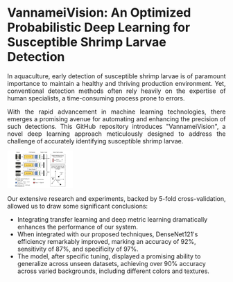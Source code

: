 <p align="justify">
    <h1>VannameiVision: An Optimized Probabilistic Deep Learning for Susceptible Shrimp Larvae Detection</h1>
</p>

<p align="justify">
In aquaculture, early detection of susceptible shrimp larvae is of paramount importance to maintain a healthy and thriving production environment. Yet, conventional detection methods often rely heavily on the expertise of human specialists, a time-consuming process prone to errors.
</p>

<p align="justify">
With the rapid advancement in machine learning technologies, there emerges a promising avenue for automating and enhancing the precision of such detections. This GitHub repository introduces "VannameiVision", a novel deep learning approach meticulously designed to address the challenge of accurately identifying susceptible shrimp larvae.
</p>

<img src="architecture.jpg" alt="Architecture of VannameiVision Model" style="max-width:30%;">

<p align="justify">
Our extensive research and experiments, backed by 5-fold cross-validation, allowed us to draw some significant conclusions:
</p>

<p align="justify">
    <ul>
        <li>Integrating transfer learning and deep metric learning dramatically enhances the performance of our system.</li>
        <li>When integrated with our proposed techniques, DenseNet121's efficiency remarkably improved, marking an accuracy of 92%, sensitivity of 87%, and specificity of 97%.</li>
        <li>The model, after specific tuning, displayed a promising ability to generalize across unseen datasets, achieving over 90% accuracy across varied backgrounds, including different colors and textures.</li>
    </ul>
</p>
